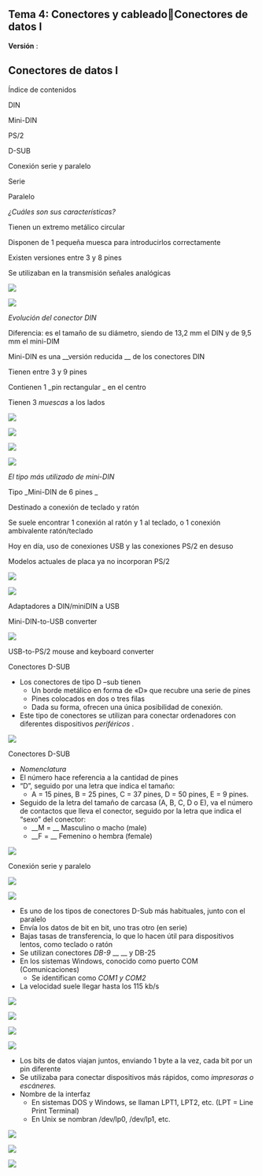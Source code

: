 ## Tema 4: Conectores y cableadoConectores de datos I

__Versión__ :

## Conectores de datos I

Índice de contenidos

DIN

Mini\-DIN

PS/2

D\-SUB

Conexión serie y paralelo

Serie

Paralelo

_¿Cuáles son sus características?_

Tienen un extremo metálico circular

Disponen de 1 pequeña muesca para introducirlos correctamente

Existen versiones entre 3 y 8 pines

Se utilizaban en la transmisión señales analógicas

![](img/2_Conectores_de_datos_I_%28DIN%2C_DSUB%2C_serie%2C_paralelo%290.jpg)

![](img/2_Conectores_de_datos_I_%28DIN%2C_DSUB%2C_serie%2C_paralelo%291.png)

_Evolución del conector DIN_

Diferencia: es el tamaño de su diámetro, siendo de 13,2 mm el DIN y de 9,5 mm el mini\-DIM

Mini\-DIN es una  __versión reducida __ de los conectores DIN

Tienen entre 3 y 9 pines

Contienen 1  _pin rectangular _ en el centro

Tienen 3  _muescas_  a los lados

![](img/2_Conectores_de_datos_I_%28DIN%2C_DSUB%2C_serie%2C_paralelo%292.png)

![](img/2_Conectores_de_datos_I_%28DIN%2C_DSUB%2C_serie%2C_paralelo%293.png)

![](img/2_Conectores_de_datos_I_%28DIN%2C_DSUB%2C_serie%2C_paralelo%294.png)

![](img/2_Conectores_de_datos_I_%28DIN%2C_DSUB%2C_serie%2C_paralelo%295.jpg)

_El tipo más utilizado de mini\-DIN_

Tipo  _Mini\-DIN de 6 pines _

Destinado a conexión de teclado y ratón

Se suele encontrar 1 conexión al ratón y 1 al teclado, o 1 conexión ambivalente ratón/teclado

Hoy en día, uso de conexiones USB y las conexiones PS/2 en desuso

Modelos actuales de placa ya no incorporan PS/2

![](img/2_Conectores_de_datos_I_%28DIN%2C_DSUB%2C_serie%2C_paralelo%296.png)

![](img/2_Conectores_de_datos_I_%28DIN%2C_DSUB%2C_serie%2C_paralelo%297.png)

Adaptadores a DIN/miniDIN a USB

Mini\-DIN\-to\-USB converter

![](img/2_Conectores_de_datos_I_%28DIN%2C_DSUB%2C_serie%2C_paralelo%298.png)

USB\-to\-PS/2 mouse and keyboard converter

Conectores D\-SUB

* Los conectores de tipo D –sub tienen
  * Un borde metálico en forma de «D» que recubre una serie de pines
  * Pines colocados en dos o tres filas
  * Dada su forma, ofrecen una única posibilidad de conexión\.
* Este tipo de conectores se utilizan para conectar ordenadores con diferentes dispositivos  _periféricos_ \.

![](img/2_Conectores_de_datos_I_%28DIN%2C_DSUB%2C_serie%2C_paralelo%299.png)

Conectores D\-SUB

* _Nomenclatura_
* El número hace referencia a la cantidad de pines
* “D”, seguido por una letra que indica el tamaño:
  * A = 15 pines, B = 25 pines, C = 37 pines,     D = 50 pines,     E = 9 pines\.
* Seguido de la letra del tamaño de carcasa \(A, B, C, D o E\), va el número de contactos que lleva el conector, seguido por la letra que indica el “sexo” del conector:
  * __M = __ Masculino o macho \(male\)
  * __F = __ Femenino o hembra \(female\)

![](img/2_Conectores_de_datos_I_%28DIN%2C_DSUB%2C_serie%2C_paralelo%2910.png)

Conexión serie y paralelo

![](img/2_Conectores_de_datos_I_%28DIN%2C_DSUB%2C_serie%2C_paralelo%2911.png)

![](img/2_Conectores_de_datos_I_%28DIN%2C_DSUB%2C_serie%2C_paralelo%2912.png)

* Es uno de los tipos de conectores D\-Sub más habituales, junto con el paralelo
* Envía los datos de bit en bit, uno tras otro \(en serie\)
* Bajas tasas de transferencia, lo que lo hacen útil para dispositivos lentos, como teclado o ratón
* Se utilizan conectores  _DB\-9_  __ __ y DB\-25
* En los sistemas Windows, conocido como puerto COM \(Comunicaciones\)
  * Se identifican como  _COM1 y COM2_
* La velocidad suele llegar hasta los 115 kb/s

![](img/2_Conectores_de_datos_I_%28DIN%2C_DSUB%2C_serie%2C_paralelo%2913.jpg)

![](img/2_Conectores_de_datos_I_%28DIN%2C_DSUB%2C_serie%2C_paralelo%2914.jpg)

![](img/2_Conectores_de_datos_I_%28DIN%2C_DSUB%2C_serie%2C_paralelo%2915.png)

![](img/2_Conectores_de_datos_I_%28DIN%2C_DSUB%2C_serie%2C_paralelo%2916.png)

* Los bits de datos viajan juntos, enviando 1 byte a la vez, cada bit por un pin diferente
* Se utilizaba para conectar dispositivos más rápidos, como  _impresoras o escáneres\._
* Nombre de la interfaz
  * En sistemas DOS y Windows, se llaman LPT1, LPT2, etc\. \(LPT = Line Print Terminal\)
  * En Unix se nombran /dev/lp0, /dev/lp1, etc\.

![](img/2_Conectores_de_datos_I_%28DIN%2C_DSUB%2C_serie%2C_paralelo%2917.png)

![](img/2_Conectores_de_datos_I_%28DIN%2C_DSUB%2C_serie%2C_paralelo%2918.png)

![](img/2_Conectores_de_datos_I_%28DIN%2C_DSUB%2C_serie%2C_paralelo%2919.jpg)

